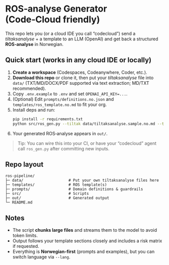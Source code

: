 # ROS‑analyse Generator (Code‑Cloud friendly)

This repo lets you (or a cloud IDE you call “codecloud”) send a *tiltaksanalyse* + a template to an LLM (OpenAI) and get back a structured **ROS‑analyse** in Norwegian.

## Quick start (works in any cloud IDE or locally)

1. **Create a workspace** (Codespaces, Codeanywhere, Coder, etc.).
2. **Download this repo** or clone it, then put your *tiltaksanalyse* file into `data/` (TXT/MD/DOCX/PDF supported via text extraction; MD/TXT recommended).
3. Copy `.env.example` to `.env` and set `OPENAI_API_KEY=...`.
4. (Optional) Edit `prompts/definitions.no.json` and `templates/ros_template.no.md` to fit your org.
5. Install deps and run:
   ```bash
   pip install -r requirements.txt
   python src/ros_gen.py --tiltak data/tiltaksanalyse.sample.no.md --template templates/ros_template.no.md --out out/ROS-rapport.md
   ```
6. Your generated ROS‑analyse appears in `out/`.

> Tip: You can wire this into your CI, or have your “codecloud” agent call `ros_gen.py` after committing new inputs.

## Repo layout

```
ros-pipeline/
├─ data/                    # Put your own tiltaksanalyse files here
├─ templates/               # ROS template(s)
├─ prompts/                 # Domain definitions & guardrails
├─ src/                     # Scripts
├─ out/                     # Generated output
└─ README.md
```

## Notes

- The script **chunks large files** and streams them to the model to avoid token limits.
- Output follows your template sections closely and includes a risk matrix if requested.
- Everything is **Norwegian-first** (prompts and examples), but you can switch language via `--lang`.
